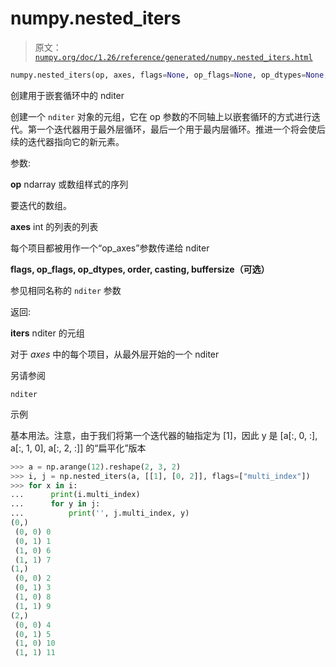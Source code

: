 # numpy.nested_iters

> 原文：[`numpy.org/doc/1.26/reference/generated/numpy.nested_iters.html`](https://numpy.org/doc/1.26/reference/generated/numpy.nested_iters.html)

```py
numpy.nested_iters(op, axes, flags=None, op_flags=None, op_dtypes=None, order='K', casting='safe', buffersize=0)
```

创建用于嵌套循环中的 nditer

创建一个 `nditer` 对象的元组，它在 op 参数的不同轴上以嵌套循环的方式进行迭代。第一个迭代器用于最外层循环，最后一个用于最内层循环。推进一个将会使后续的迭代器指向它的新元素。

参数:

**op** ndarray 或数组样式的序列

要迭代的数组。

**axes** int 的列表的列表

每个项目都被用作一个“op_axes”参数传递给 nditer

**flags, op_flags, op_dtypes, order, casting, buffersize（可选）**

参见相同名称的 `nditer` 参数

返回:

**iters** nditer 的元组

对于 *axes* 中的每个项目，从最外层开始的一个 nditer

另请参阅

`nditer`

示例

基本用法。注意，由于我们将第一个迭代器的轴指定为 [1]，因此 y 是 [a[:, 0, :], a[:, 1, 0], a[:, 2, :]] 的“扁平化”版本

```py
>>> a = np.arange(12).reshape(2, 3, 2)
>>> i, j = np.nested_iters(a, [[1], [0, 2]], flags=["multi_index"])
>>> for x in i:
...      print(i.multi_index)
...      for y in j:
...          print('', j.multi_index, y)
(0,)
 (0, 0) 0
 (0, 1) 1
 (1, 0) 6
 (1, 1) 7
(1,)
 (0, 0) 2
 (0, 1) 3
 (1, 0) 8
 (1, 1) 9
(2,)
 (0, 0) 4
 (0, 1) 5
 (1, 0) 10
 (1, 1) 11 
```
